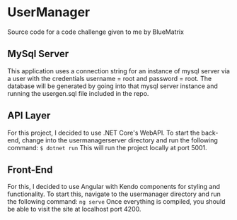 # UserManager
Source code for a code challenge given to me by BlueMatrix

## MySql Server
This application uses a connection string for an instance of mysql server via a user with the credentials username = root and password = root. The database will be generated by going into that mysql server instance and running the usergen.sql file included in the repo.

## API Layer
For this project, I decided to use .NET Core's WebAPI. To start the back-end, change into the usermanagerserver directory and run the following command:
`$ dotnet run`
This will run the project locally at port 5001.

## Front-End
For this, I decided to use Angular with Kendo components for styling and functionality. To start this, navigate to the usermanager directory and run the following command:
`ng serve`
Once everything is compiled, you should be able to visit the site at localhost port 4200.
